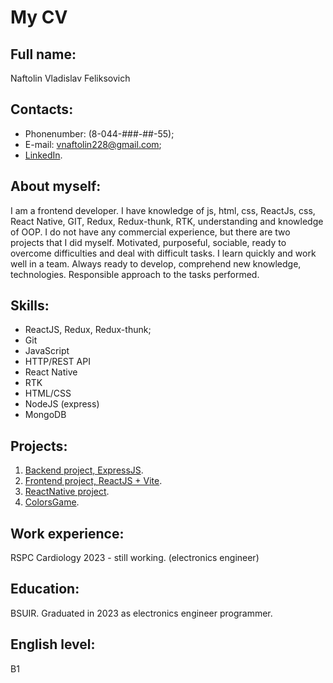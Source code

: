 # My CV

## Full name:

Naftolin Vladislav Feliksovich

## Contacts:

* Phonenumber: (8-044-###-##-55);
* E-mail: vnaftolin228@gmail.com;
* [LinkedIn](www.linkedin.com/in/vladislav-naftolin-3a8003238).

## About myself:

I am a frontend developer. I have knowledge of js, html, css, ReactJs, css, React Native, GIT, Redux, Redux-thunk,
RTK, understanding and knowledge of OOP. I do not have any commercial experience, but there are two projects
that I did myself. Motivated, purposeful, sociable, ready to overcome difficulties and deal with difficult tasks. I learn
quickly and work well in a team. Always ready to develop, comprehend new knowledge, technologies. Responsible
approach to the tasks performed.

## Skills:

* ReactJS, Redux, Redux-thunk;
* Git
* JavaScript
* HTTP/REST API
* React Native
* RTK
* HTML/CSS
* NodeJS (express)
* MongoDB

## Projects:

1. [Backend project, ExpressJS](https://github.com/Vladislav-bot203/NotesBack).
2. [Frontend project, ReactJS + Vite](https://github.com/Vladislav-bot203/notes-project).
3. [ReactNative project](https://github.com/Vladislav-bot203/QUIZ-GAME).
4. [ColorsGame](https://github.com/Vladislav-bot203/my-app).

## Work experience:

RSPC Cardiology 2023 - still working. (electronics engineer)

## Education:

BSUIR. Graduated in 2023 as electronics engineer programmer.

## English level:

B1